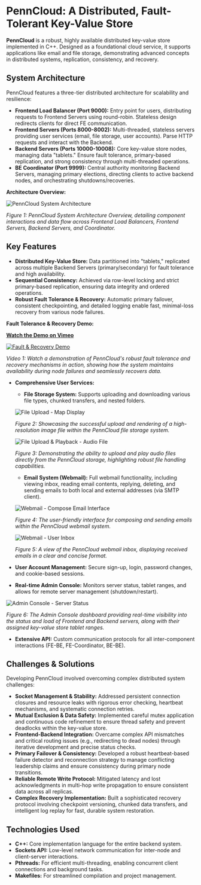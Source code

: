 # PennCloud: A Distributed, Fault-Tolerant Key-Value Store

**PennCloud** is a robust, highly available distributed key-value store implemented in C++. Designed as a foundational cloud service, it supports applications like email and file storage, demonstrating advanced concepts in distributed systems, replication, consistency, and recovery.

## System Architecture

PennCloud features a three-tier distributed architecture for scalability and resilience:

*   **Frontend Load Balancer (Port 9000):** Entry point for users, distributing requests to Frontend Servers using round-robin. Stateless design redirects clients for direct FE communication.
*   **Frontend Servers (Ports 8000-8002):** Multi-threaded, stateless servers providing user services (email, file storage, user accounts). Parse HTTP requests and interact with the Backend.
*   **Backend Servers (Ports 10000-10008):** Core key-value store nodes, managing data "tablets." Ensure fault tolerance, primary-based replication, and strong consistency through multi-threaded operations.
*   **BE Coordinator (Port 9999):** Central authority monitoring Backend Servers, managing primary elections, directing clients to active backend nodes, and orchestrating shutdowns/recoveries.

**Architecture Overview:**

![PennCloud System Architecture](images/architecture.png)

_Figure 1: PennCloud System Architecture Overview, detailing component interactions and data flow across Frontend Load Balancers, Frontend Servers, Backend Servers, and Coordinator._

## Key Features

*   **Distributed Key-Value Store:** Data partitioned into "tablets," replicated across multiple Backend Servers (primary/secondary) for fault tolerance and high availability.
*   **Sequential Consistency:** Achieved via row-level locking and strict primary-based replication, ensuring data integrity and ordered operations.
*   **Robust Fault Tolerance & Recovery:** Automatic primary failover, consistent checkpointing, and detailed logging enable fast, minimal-loss recovery from various node failures.

**Fault Tolerance & Recovery Demo:**

**[Watch the Demo on Vimeo](https://vimeo.com/1105258845?share=copy)**

[![Fault & Recovery Demo](images/webmail.png)](https://vimeo.com/1105258845?share=copy)

_Video 1: Watch a demonstration of PennCloud's robust fault tolerance and recovery mechanisms in action, showing how the system maintains availability during node failures and seamlessly recovers data._

*   **Comprehensive User Services:**
    *   **File Storage System:** Supports uploading and downloading various file types, chunked transfers, and nested folders.

    ![File Upload - Map Display](images/image_upload.png)
    
    _Figure 2: Showcasing the successful upload and rendering of a high-resolution image file within the PennCloud file storage system._

    ![File Upload & Playback - Audio File](images/audio_upload.png)

    _Figure 3: Demonstrating the ability to upload and play audio files directly from the PennCloud storage, highlighting robust file handling capabilities._

    *   **Email System (Webmail):** Full webmail functionality, including viewing inbox, reading email contents, replying, deleting, and sending emails to both local and external addresses (via SMTP client).

    ![Webmail - Compose Email Interface](images/webmail.png)

    _Figure 4: The user-friendly interface for composing and sending emails within the PennCloud webmail system._

    ![Webmail - User Inbox](images/inbox.png)

    _Figure 5: A view of the PennCloud webmail inbox, displaying received emails in a clear and concise format._

*   **User Account Management:** Secure sign-up, login, password changes, and cookie-based sessions.
*   **Real-time Admin Console:** Monitors server status, tablet ranges, and allows for remote server management (shutdown/restart).

![Admin Console - Server Status](images/admin_console.png)

_Figure 6: The Admin Console dashboard providing real-time visibility into the status and load of Frontend and Backend servers, along with their assigned key-value store tablet ranges._

*   **Extensive API:** Custom communication protocols for all inter-component interactions (FE-BE, FE-Coordinator, BE-BE).

## Challenges & Solutions

Developing PennCloud involved overcoming complex distributed system challenges:

*   **Socket Management & Stability:** Addressed persistent connection closures and resource leaks with rigorous error checking, heartbeat mechanisms, and systematic connection retries.
*   **Mutual Exclusion & Data Safety:** Implemented careful mutex application and continuous code refinement to ensure thread safety and prevent deadlocks within the key-value store.
*   **Frontend-Backend Integration:** Overcame complex API mismatches and critical routing issues (e.g., redirecting to dead nodes) through iterative development and precise status checks.
*   **Primary Failover & Consistency:** Developed a robust heartbeat-based failure detector and reconnection strategy to manage conflicting leadership claims and ensure consistency during primary node transitions.
*   **Reliable Remote Write Protocol:** Mitigated latency and lost acknowledgments in multi-hop write propagation to ensure consistent data across all replicas.
*   **Complex Recovery Implementation:** Built a sophisticated recovery protocol involving checkpoint versioning, chunked data transfers, and intelligent log replay for fast, durable system restoration.

## Technologies Used

*   **C++:** Core implementation language for the entire backend system.
*   **Sockets API:** Low-level network communication for inter-node and client-server interactions.
*   **Pthreads:** For efficient multi-threading, enabling concurrent client connections and background tasks.
*   **Makefiles:** For streamlined compilation and project management.